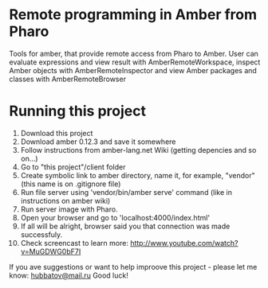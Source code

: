 Remote programming in Amber from Pharo
========================

Tools for amber, that provide remote access from Pharo to Amber. User can evaluate expressions and view result with AmberRemoteWorkspace, inspect Amber objects with AmberRemoteInspector and view Amber packages and classes with AmberRemoteBrowser 

Running this project
====================

1. Download this project
2. Download amber 0.12.3 and save it somewhere
3. Follow instructions from amber-lang.net Wiki (getting depencies and so on...)
4. Go to "this project"/client folder
5. Create symbolic link to amber directory, name it, for example, "vendor" (this name is on .gitignore file)
6. Run file server using 'vendor/bin/amber serve' command (like in instructions on amber wiki)
7. Run server image with Pharo.
8. Open your browser and go to 'localhost:4000/index.html'
9. If all will be alright, browser said you that connection was made successfuly.
10. Check screencast to learn more: http://www.youtube.com/watch?v=MuGDWG0bF7I

If you ave suggestions or want to help improove this project - please let me know: hubbatov@mail.ru
Good luck!
